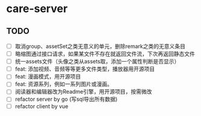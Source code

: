 # care-server

## TODO

- [ ] 取消group、assetSet之类无意义的单元，删除remark之类的无意义条目
- [ ] 略缩图通过接口请求，如果某文件不存在就返回文件流，下次再返回静态文件
- [ ] 统一assets文件（头像之类从assets取，添加一个属性判断是否显示）
- [ ] feat: 添加视频、音频等等更多文件类型，播放器用开源项目
- [ ] feat: 漫画模式，用开源项目
- [ ] feat: 资源系列，例如一系列图片或漫画。
- [ ] 阅读器和编辑器改为Readme引擎，用开源项目，按需微改
- [ ] refactor server by go (写sql导出所有数据)
- [ ] refactor client by vue